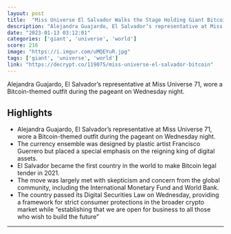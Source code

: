 ```yaml
---
layout: post
title:  "Miss Universe El Salvador Walks the Stage Holding Giant Bitcoin Staff - Decrypt"
description: "Alejandra Guajardo, El Salvador’s representative at Miss Universe 71, wore a Bitcoin-themed outfit during the pageant on Wednesday night."
date: "2023-01-13 03:12:01"
categories: ['giant', 'universe', 'world']
score: 216
image: "https://i.imgur.com/uMQEYuR.jpg"
tags: ['giant', 'universe', 'world']
link: "https://decrypt.co/119075/miss-universe-el-salvador-bitcoin"
---
```


Alejandra Guajardo, El Salvador’s representative at Miss Universe 71, wore a Bitcoin-themed outfit during the pageant on Wednesday night.

## Highlights

- Alejandra Guajardo, El Salvador’s representative at Miss Universe 71, wore a Bitcoin-themed outfit during the pageant on Wednesday night.
- The currency ensemble was designed by plastic artist Francisco Guerrero but placed a special emphasis on the reigning king of digital assets.
- El Salvador became the first country in the world to make Bitcoin legal tender in 2021.
- The move was largely met with skepticism and concern from the global community, including the International Monetary Fund and World Bank.
- The country passed its Digital Securities Law on Wednesday, providing a framework for strict consumer protections in the broader crypto market while “establishing that we are open for business to all those who wish to build the future”

---

